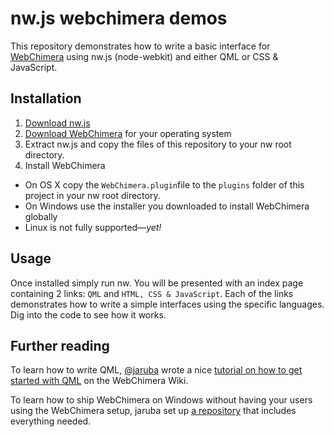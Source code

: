 # nw.js webchimera demos

This repository demonstrates how to write a basic interface for [WebChimera](https://github.com/RSATom/WebChimera/) using nw.js (node-webkit) and either QML or CSS & JavaScript.

## Installation

1. [Download nw.js](https://github.com/nwjs/nw.js/)
2. [Download WebChimera](http://www.webchimera.org/download) for your operating system
3. Extract nw.js and copy the files of this repository to your nw root directory.
4. Install WebChimera
 - On OS X copy the `WebChimera.plugin`file to the `plugins` folder of this project in your nw root directory.
  - On Windows use the installer you downloaded to install WebChimera globally
  - Linux is not fully supported—*yet!*

## Usage

Once installed simply run nw. You will be presented with an index page containing 2 links: `QML` and `HTML, CSS & JavaScript`. Each of the links demonstrates how to write a simple interfaces using the specific languages. Dig into the code to see how it works.

## Further reading

To learn how to write QML, [@jaruba](https://github.com/jaruba) wrote a nice [tutorial on how to get started with QML](https://github.com/RSATom/WebChimera/wiki/Getting-started-with-QML) on the WebChimera Wiki.

To learn how to ship WebChimera on Windows without having your users using the WebChimera setup, jaruba set up [a repository](https://github.com/jaruba/WebChimeraPlayerNW) that includes everything needed.
